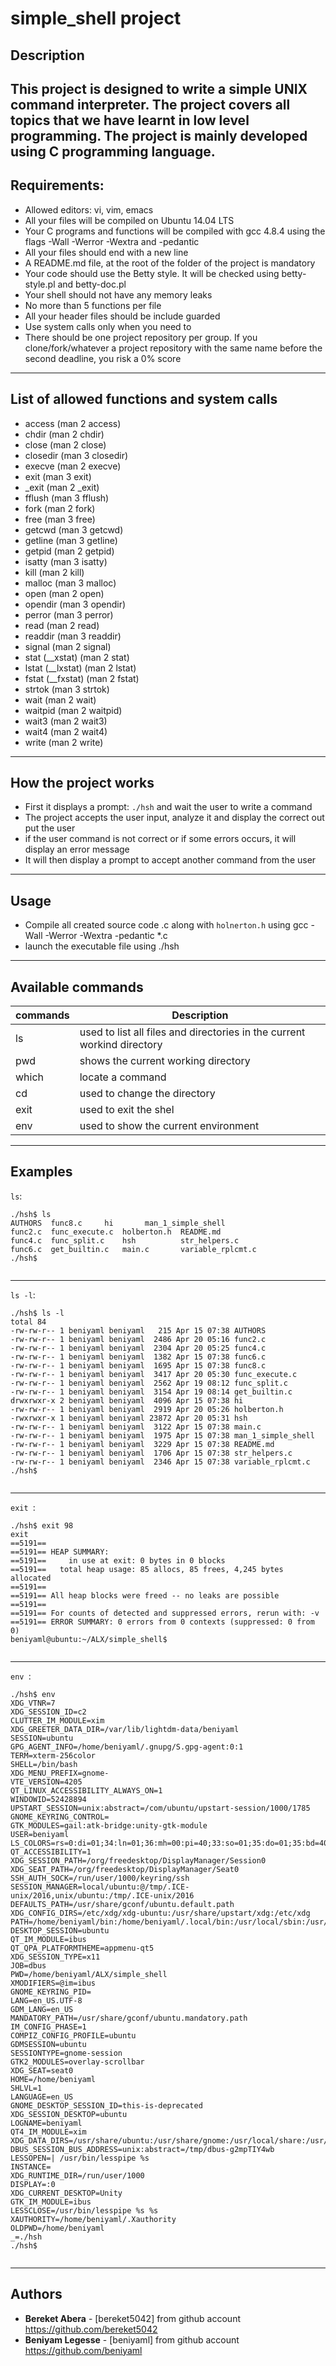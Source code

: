 # simple_shell project

## Description

This project is designed to write a simple UNIX command interpreter. The project covers all topics that we have learnt in low level programming. The project is mainly developed using C programming language.
---
## Requirements:

   * Allowed editors: vi, vim, emacs
   * All your files will be compiled on Ubuntu 14.04 LTS
   * Your C programs and functions will be compiled with gcc 4.8.4 using the flags -Wall -Werror -Wextra and -pedantic
   * All your files should end with a new line
   * A README.md file, at the root of the folder of the project is mandatory
   * Your code should use the Betty style. It will be checked using betty-style.pl and betty-doc.pl
   * Your shell should not have any memory leaks
   * No more than 5 functions per file
   * All your header files should be include guarded
   * Use system calls only when you need to
   * There should be one project repository per group. If you clone/fork/whatever a project repository with the same name before the second deadline, you risk a 0% score
---

## List of allowed functions and system calls

  * access (man 2 access)
  * chdir (man 2 chdir)
  * close (man 2 close)
  * closedir (man 3 closedir)
  * execve (man 2 execve)
  * exit (man 3 exit)
  * _exit (man 2 _exit)
  * fflush (man 3 fflush)
  * fork (man 2 fork)
  * free (man 3 free)
  * getcwd (man 3 getcwd)
  * getline (man 3 getline)
  * getpid (man 2 getpid)
  * isatty (man 3 isatty)
  * kill (man 2 kill)
  * malloc (man 3 malloc)
  * open (man 2 open)
  * opendir (man 3 opendir)
  * perror (man 3 perror)
  * read (man 2 read)
  * readdir (man 3 readdir)
  * signal (man 2 signal)
  * stat (__xstat) (man 2 stat)
  * lstat (__lxstat) (man 2 lstat)
  * fstat (__fxstat) (man 2 fstat)
  * strtok (man 3 strtok)
  * wait (man 2 wait)
  * waitpid (man 2 waitpid)
  * wait3 (man 2 wait3)
  * wait4 (man 2 wait4)
  * write (man 2 write)

---

## How the project works

  * First it displays a prompt: `./hsh` and wait the user to write a command
  * The project accepts the user input, analyze it and display the correct out put the user
  * if the user command is not correct or if some errors occurs, it will display an error message
  * It will then display a prompt to accept another command from the user

---

## Usage

  * Compile all created source code .c along with ``` holnerton.h ``` using gcc -Wall -Werror -Wextra -pedantic *.c
  * launch the executable file using ./hsh

---
## Available commands

| commands | Description |
---  | --- |
ls   | used to list all files and directories in the current workind directory
pwd  | shows the current working directory
which| locate a command
cd   | used to change the directory
exit | used to exit the shel
env  | used to show the current environment
---

## Examples

``` ls ```:
```
./hsh$ ls
AUTHORS  func8.c	 hi	      man_1_simple_shell
func2.c  func_execute.c  holberton.h  README.md
func4.c  func_split.c	 hsh	      str_helpers.c
func6.c  get_builtin.c	 main.c       variable_rplcmt.c
./hsh$ 


```

---

``` ls -l ```:
```
./hsh$ ls -l
total 84
-rw-rw-r-- 1 beniyaml beniyaml   215 Apr 15 07:38 AUTHORS
-rw-rw-r-- 1 beniyaml beniyaml  2486 Apr 20 05:16 func2.c
-rw-rw-r-- 1 beniyaml beniyaml  2304 Apr 20 05:25 func4.c
-rw-rw-r-- 1 beniyaml beniyaml  1382 Apr 15 07:38 func6.c
-rw-rw-r-- 1 beniyaml beniyaml  1695 Apr 15 07:38 func8.c
-rw-rw-r-- 1 beniyaml beniyaml  3417 Apr 20 05:30 func_execute.c
-rw-rw-r-- 1 beniyaml beniyaml  2562 Apr 19 08:12 func_split.c
-rw-rw-r-- 1 beniyaml beniyaml  3154 Apr 19 08:14 get_builtin.c
drwxrwxr-x 2 beniyaml beniyaml  4096 Apr 15 07:38 hi
-rw-rw-r-- 1 beniyaml beniyaml  2919 Apr 20 05:26 holberton.h
-rwxrwxr-x 1 beniyaml beniyaml 23872 Apr 20 05:31 hsh
-rw-rw-r-- 1 beniyaml beniyaml  3122 Apr 15 07:38 main.c
-rw-rw-r-- 1 beniyaml beniyaml  1975 Apr 15 07:38 man_1_simple_shell
-rw-rw-r-- 1 beniyaml beniyaml  3229 Apr 15 07:38 README.md
-rw-rw-r-- 1 beniyaml beniyaml  1706 Apr 15 07:38 str_helpers.c
-rw-rw-r-- 1 beniyaml beniyaml  2346 Apr 15 07:38 variable_rplcmt.c
./hsh$ 


```
---

```exit ```:
```
./hsh$ exit 98
exit
==5191== 
==5191== HEAP SUMMARY:
==5191==     in use at exit: 0 bytes in 0 blocks
==5191==   total heap usage: 85 allocs, 85 frees, 4,245 bytes allocated
==5191== 
==5191== All heap blocks were freed -- no leaks are possible
==5191== 
==5191== For counts of detected and suppressed errors, rerun with: -v
==5191== ERROR SUMMARY: 0 errors from 0 contexts (suppressed: 0 from 0)
beniyaml@ubuntu:~/ALX/simple_shell$ 


```
---

```env ```:
```
./hsh$ env
XDG_VTNR=7
XDG_SESSION_ID=c2
CLUTTER_IM_MODULE=xim
XDG_GREETER_DATA_DIR=/var/lib/lightdm-data/beniyaml
SESSION=ubuntu
GPG_AGENT_INFO=/home/beniyaml/.gnupg/S.gpg-agent:0:1
TERM=xterm-256color
SHELL=/bin/bash
XDG_MENU_PREFIX=gnome-
VTE_VERSION=4205
QT_LINUX_ACCESSIBILITY_ALWAYS_ON=1
WINDOWID=52428894
UPSTART_SESSION=unix:abstract=/com/ubuntu/upstart-session/1000/1785
GNOME_KEYRING_CONTROL=
GTK_MODULES=gail:atk-bridge:unity-gtk-module
USER=beniyaml
LS_COLORS=rs=0:di=01;34:ln=01;36:mh=00:pi=40;33:so=01;35:do=01;35:bd=40;33;01:cd=40;33;01:or=40;31;01:mi=00:su=37;41:sg=30;43:ca=30;41:tw=30;42:ow=34;42:st=37;44:ex=01;32:*.tar=01;31:*.tgz=01;31:*.arc=01;31:*.arj=01;31:*.taz=01;31:*.lha=01;31:*.lz4=01;31:*.lzh=01;31:*.lzma=01;31:*.tlz=01;31:*.txz=01;31:*.tzo=01;31:*.t7z=01;31:*.zip=01;31:*.z=01;31:*.Z=01;31:*.dz=01;31:*.gz=01;31:*.lrz=01;31:*.lz=01;31:*.lzo=01;31:*.xz=01;31:*.bz2=01;31:*.bz=01;31:*.tbz=01;31:*.tbz2=01;31:*.tz=01;31:*.deb=01;31:*.rpm=01;31:*.jar=01;31:*.war=01;31:*.ear=01;31:*.sar=01;31:*.rar=01;31:*.alz=01;31:*.ace=01;31:*.zoo=01;31:*.cpio=01;31:*.7z=01;31:*.rz=01;31:*.cab=01;31:*.jpg=01;35:*.jpeg=01;35:*.gif=01;35:*.bmp=01;35:*.pbm=01;35:*.pgm=01;35:*.ppm=01;35:*.tga=01;35:*.xbm=01;35:*.xpm=01;35:*.tif=01;35:*.tiff=01;35:*.png=01;35:*.svg=01;35:*.svgz=01;35:*.mng=01;35:*.pcx=01;35:*.mov=01;35:*.mpg=01;35:*.mpeg=01;35:*.m2v=01;35:*.mkv=01;35:*.webm=01;35:*.ogm=01;35:*.mp4=01;35:*.m4v=01;35:*.mp4v=01;35:*.vob=01;35:*.qt=01;35:*.nuv=01;35:*.wmv=01;35:*.asf=01;35:*.rm=01;35:*.rmvb=01;35:*.flc=01;35:*.avi=01;35:*.fli=01;35:*.flv=01;35:*.gl=01;35:*.dl=01;35:*.xcf=01;35:*.xwd=01;35:*.yuv=01;35:*.cgm=01;35:*.emf=01;35:*.ogv=01;35:*.ogx=01;35:*.aac=00;36:*.au=00;36:*.flac=00;36:*.m4a=00;36:*.mid=00;36:*.midi=00;36:*.mka=00;36:*.mp3=00;36:*.mpc=00;36:*.ogg=00;36:*.ra=00;36:*.wav=00;36:*.oga=00;36:*.opus=00;36:*.spx=00;36:*.xspf=00;36:
QT_ACCESSIBILITY=1
XDG_SESSION_PATH=/org/freedesktop/DisplayManager/Session0
XDG_SEAT_PATH=/org/freedesktop/DisplayManager/Seat0
SSH_AUTH_SOCK=/run/user/1000/keyring/ssh
SESSION_MANAGER=local/ubuntu:@/tmp/.ICE-unix/2016,unix/ubuntu:/tmp/.ICE-unix/2016
DEFAULTS_PATH=/usr/share/gconf/ubuntu.default.path
XDG_CONFIG_DIRS=/etc/xdg/xdg-ubuntu:/usr/share/upstart/xdg:/etc/xdg
PATH=/home/beniyaml/bin:/home/beniyaml/.local/bin:/usr/local/sbin:/usr/local/bin:/usr/sbin:/usr/bin:/sbin:/bin:/usr/games:/usr/local/games:/snap/bin
DESKTOP_SESSION=ubuntu
QT_IM_MODULE=ibus
QT_QPA_PLATFORMTHEME=appmenu-qt5
XDG_SESSION_TYPE=x11
JOB=dbus
PWD=/home/beniyaml/ALX/simple_shell
XMODIFIERS=@im=ibus
GNOME_KEYRING_PID=
LANG=en_US.UTF-8
GDM_LANG=en_US
MANDATORY_PATH=/usr/share/gconf/ubuntu.mandatory.path
IM_CONFIG_PHASE=1
COMPIZ_CONFIG_PROFILE=ubuntu
GDMSESSION=ubuntu
SESSIONTYPE=gnome-session
GTK2_MODULES=overlay-scrollbar
XDG_SEAT=seat0
HOME=/home/beniyaml
SHLVL=1
LANGUAGE=en_US
GNOME_DESKTOP_SESSION_ID=this-is-deprecated
XDG_SESSION_DESKTOP=ubuntu
LOGNAME=beniyaml
QT4_IM_MODULE=xim
XDG_DATA_DIRS=/usr/share/ubuntu:/usr/share/gnome:/usr/local/share:/usr/share:/var/lib/snapd/desktop:/var/lib/snapd/desktop
DBUS_SESSION_BUS_ADDRESS=unix:abstract=/tmp/dbus-g2mpTIY4wb
LESSOPEN=| /usr/bin/lesspipe %s
INSTANCE=
XDG_RUNTIME_DIR=/run/user/1000
DISPLAY=:0
XDG_CURRENT_DESKTOP=Unity
GTK_IM_MODULE=ibus
LESSCLOSE=/usr/bin/lesspipe %s %s
XAUTHORITY=/home/beniyaml/.Xauthority
OLDPWD=/home/beniyaml
_=./hsh
./hsh$ 


```
---

## Authors
* **Bereket Abera** - [bereket5042] from github account https://github.com/bereket5042
* **Beniyam Legesse** - [beniyaml] from github account  https://github.com/beniyaml
